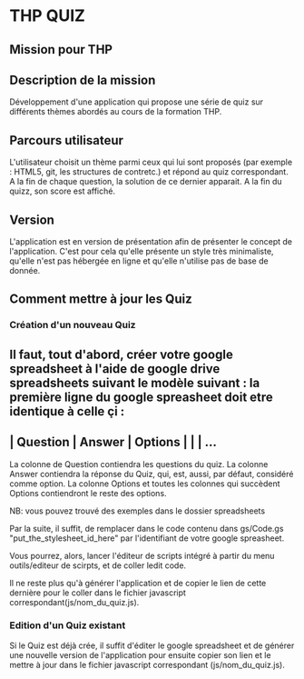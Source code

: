 # THP QUIZ
## Mission pour THP

## Description de la mission 
Développement d'une application qui propose une série de quiz sur différents thèmes abordés au cours de la formation THP.

## Parcours utilisateur
L'utilisateur choisit un thème parmi ceux qui lui sont proposés (par exemple : HTML5, git, les structures de contretc.) et répond au quiz correspondant. 
A la fin de chaque question, la solution de ce dernier apparait.
A la fin du quizz, son score est affiché. 

## Version
L'application est en version de présentation afin de présenter le concept de l'application.
C'est pour cela qu'elle présente un style très minimaliste, qu'elle n'est pas hébergée en ligne et qu'elle n'utilise pas de base de donnée.
 
## Comment mettre à jour les Quiz

### Création d'un nouveau Quiz

Il faut, tout d'abord, créer votre google spreadsheet à l'aide de google drive spreadsheets suivant le modèle suivant :
la première ligne du google spreasheet doit etre identique à celle çi :
--------------------------------------------------
|  Question | Answer | Options |	|	| ...
--------------------------------------------------

La colonne de Question contiendra les questions du quiz.
La colonne Answer contiendra la réponse du Quiz, qui, est, aussi, par défaut, considéré comme option.
La colonne Options et toutes les colonnes qui succèdent Options contiendront le reste des options.

NB: vous pouvez trouvé des exemples dans le dossier spreadsheets

Par la suite, il suffit, de remplacer dans le code contenu dans gs/Code.gs "put_the_stylesheet_id_here" par l'identifiant de votre google spreasheet.

Vous pourrez, alors, lancer l'éditeur de scripts intégré à partir du menu outils/editeur de scirpts, et de coller ledit code.

Il ne reste plus qu'à générer l'application et de copier le lien de cette dernière pour le coller dans le fichier javascript correspondant(js/nom_du_quiz.js).
  
### Edition d'un Quiz existant

Si le Quiz est déjà crée, il suffit d'éditer le google spreadsheet et de générer une nouvelle version de l'application pour ensuite copier son lien et le mettre à jour dans le fichier javascript correspondant (js/nom_du_quiz.js).
